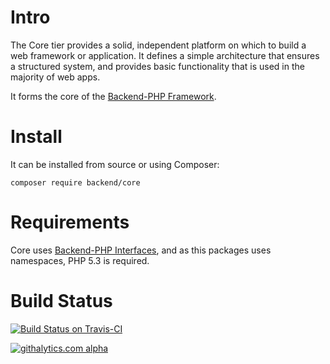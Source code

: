 Intro
=====

The Core tier provides a solid, independent platform on which to build a web framework or application. It defines a simple architecture that ensures a structured system, and provides basic functionality that is used in the majority of web apps.

It forms the core of the [Backend-PHP Framework](https://github.com/backend/Backend-PHP).

Install
=======

It can be installed from source or using Composer:

    composer require backend/core

Requirements
============

Core uses [Backend-PHP Interfaces](https://github.com/backend/Backend-PHP-Interfaces), and as this packages uses namespaces, PHP 5.3 is required.

Build Status
============
[![Build Status on Travis-CI](https://secure.travis-ci.org/backend/Backend-PHP-Core.png?branch=master)](http://travis-ci.org/backend/Backend-PHP-Core)

[![githalytics.com alpha](https://cruel-carlota.pagodabox.com/6b18b1e2123729cb8d514727af29f260 "githalytics.com")](http://githalytics.com/backend/Backend-PHP-Core)
